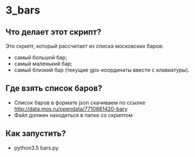 # 3_bars  

## Что делает этот скрипт?
Это скрипт, который рассчитает из списка московских баров:
* самый большой бар;
* самый маленький бар;
* самый близкий бар (текущие gps-координаты ввести с клавиатуры).

## Где взять список баров?
* Список баров в формате json скачиваем по ссылке http://data.mos.ru/opendata/7710881420-bary
* Файл должен находиться в папке со скриптом

## Как запустить?
* python3.5 bars.py
